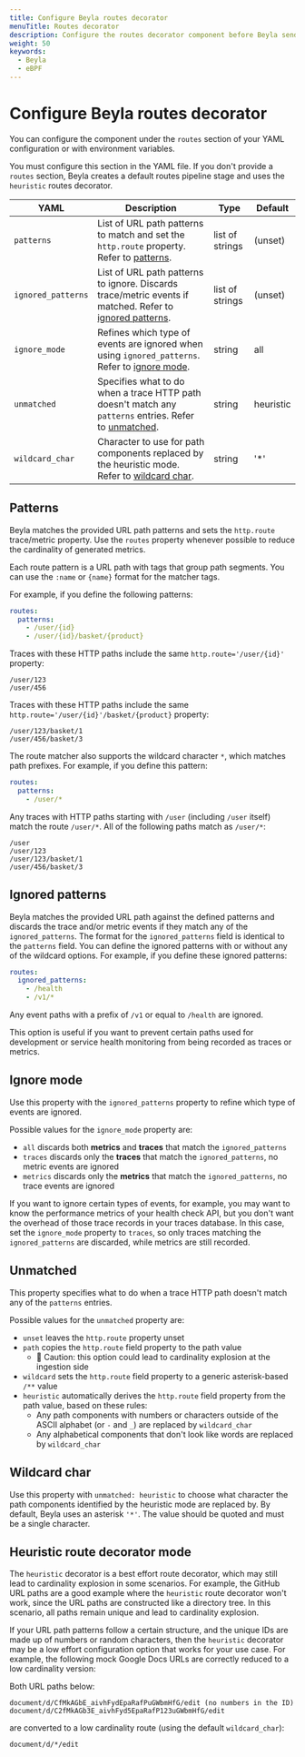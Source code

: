 ```yaml
---
title: Configure Beyla routes decorator
menuTitle: Routes decorator
description: Configure the routes decorator component before Beyla sends data to the next stage of the pipeline.
weight: 50
keywords:
  - Beyla
  - eBPF
---
```


# Configure Beyla routes decorator

You can configure the component under the `routes` section of your YAML configuration or with environment variables.

You must configure this section in the YAML file. If you don't provide a `routes` section, Beyla creates a default routes pipeline stage and uses the `heuristic` routes decorator.

| YAML               | Description                                                                                                                   | Type            | Default   |
| ------------------ | ----------------------------------------------------------------------------------------------------------------------------- | --------------- | --------- |
| `patterns`         | List of URL path patterns to match and set the `http.route` property. Refer to [patterns](#patterns).                         | list of strings | (unset)   |
| `ignored_patterns` | List of URL path patterns to ignore. Discards trace/metric events if matched. Refer to [ignored patterns](#ignored-patterns). | list of strings | (unset)   |
| `ignore_mode`      | Refines which type of events are ignored when using `ignored_patterns`. Refer to [ignore mode](#ignore-mode).                 | string          | all       |
| `unmatched`        | Specifies what to do when a trace HTTP path doesn't match any `patterns` entries. Refer to [unmatched](#unmatched).           | string          | heuristic |
| `wildcard_char`    | Character to use for path components replaced by the heuristic mode. Refer to [wildcard char](#wildcard-char).                | string          | '*'       |

## Patterns

Beyla matches the provided URL path patterns and sets the `http.route` trace/metric property. Use the `routes` property whenever possible to reduce the cardinality of generated metrics.

Each route pattern is a URL path with tags that group path segments. You can use the `:name` or `{name}` format for the matcher tags.

For example, if you define the following patterns:

```yaml
routes:
  patterns:
    - /user/{id}
    - /user/{id}/basket/{product}
```

Traces with these HTTP paths include the same `http.route='/user/{id}'` property:

```
/user/123
/user/456
```

Traces with these HTTP paths include the same `http.route='/user/{id}'/basket/{product}` property:

```
/user/123/basket/1
/user/456/basket/3
```

The route matcher also supports the wildcard character `*`, which matches path prefixes. For example, if you define this pattern:

```yaml
routes:
  patterns:
    - /user/*
```

Any traces with HTTP paths starting with `/user` (including `/user` itself) match the route `/user/*`. All of the following paths match as `/user/*`:

```
/user
/user/123
/user/123/basket/1
/user/456/basket/3
```

## Ignored patterns

Beyla matches the provided URL path against the defined patterns and discards the trace and/or metric events if they match any of the `ignored_patterns`. The format for the `ignored_patterns` field is identical to the `patterns` field. You can define the ignored patterns with or without any of the wildcard options. For example, if you define these ignored patterns:

```yaml
routes:
  ignored_patterns:
    - /health
    - /v1/*
```

Any event paths with a prefix of `/v1` or equal to `/health` are ignored.

This option is useful if you want to prevent certain paths used for development or service health monitoring from being recorded as traces or metrics.

## Ignore mode

Use this property with the `ignored_patterns` property to refine which type of events are ignored.

Possible values for the `ignore_mode` property are:

- `all` discards both **metrics** and **traces** that match the `ignored_patterns`
- `traces` discards only the **traces** that match the `ignored_patterns`, no metric events are ignored
- `metrics` discards only the **metrics** that match the `ignored_patterns`, no trace events are ignored

If you want to ignore certain types of events, for example, you may want to know the performance metrics of your health check API, but you don't want the overhead of those trace records in your traces database. In this case, set the `ignore_mode` property to `traces`, so only traces matching the `ignored_patterns` are discarded, while metrics are still recorded.

## Unmatched

This property specifies what to do when a trace HTTP path doesn't match any of the `patterns` entries.

Possible values for the `unmatched` property are:

- `unset` leaves the `http.route` property unset
- `path` copies the `http.route` field property to the path value
  - 🚨 Caution: this option could lead to cardinality explosion at the ingestion side
- `wildcard` sets the `http.route` field property to a generic asterisk-based `/**` value
- `heuristic` automatically derives the `http.route` field property from the path value, based on these rules:
  - Any path components with numbers or characters outside of the ASCII alphabet (or `-` and `_`) are replaced by `wildcard_char`
  - Any alphabetical components that don't look like words are replaced by `wildcard_char`

## Wildcard char

Use this property with `unmatched: heuristic` to choose what character the path components identified by the heuristic mode are replaced by. By default, Beyla uses an asterisk `'*'`. The value should be quoted and must be a single character.

## Heuristic route decorator mode

The `heuristic` decorator is a best effort route decorator, which may still lead to cardinality explosion in some scenarios.
For example, the GitHub URL paths are a good example where the `heuristic` route decorator won't work, since the URL paths are constructed like a directory tree. In this scenario, all paths remain unique and lead to cardinality explosion.

If your URL path patterns follow a certain structure, and the unique IDs are made up of numbers or random characters, then the `heuristic` decorator may be a low effort configuration option that works for your use case. For example, the following mock Google Docs URLs are correctly reduced to a low cardinality version:

Both URL paths below:

```
document/d/CfMkAGbE_aivhFydEpaRafPuGWbmHfG/edit (no numbers in the ID)
document/d/C2fMkAGb3E_aivhFyd5EpaRafP123uGWbmHfG/edit
```

are converted to a low cardinality route (using the default `wildcard_char`):

```
document/d/*/edit
```
